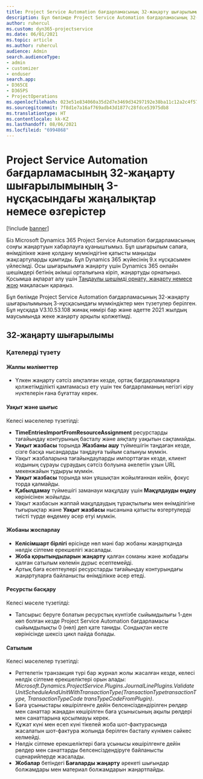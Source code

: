 ```yaml
---
title: Project Service Automation бағдарламасының 32-жаңарту шығарылымының 3-нұсқасындағы жаңалықтар немесе өзгерістер
description: Бұл бөлімде Project Service Automation бағдарламасының 32-жаңарту шығарылымының 3‑нұсқасындағы қолжетімді мүмкіндіктер мен түзетулер берілген.
author: ruhercul
ms.custom: dyn365-projectservice
ms.date: 06/01/2021
ms.topic: article
ms.author: ruhercul
audience: Admin
search.audienceType:
- admin
- customizer
- enduser
search.app:
- D365CE
- D365PS
- ProjectOperations
ms.openlocfilehash: 023e51e834060a35d2d7e3469d34297192e38ba11c12a2c4f57424213aba44ba
ms.sourcegitcommit: 7f8d1e7a16af769adb43d1877c28fdce53975db8
ms.translationtype: HT
ms.contentlocale: kk-KZ
ms.lasthandoff: 08/06/2021
ms.locfileid: "6994868"
---
```

# <a name="whats-new-or-changed-in-project-service-automation-update-release-32-v3"></a>Project Service Automation бағдарламасының 32-жаңарту шығарылымының 3-нұсқасындағы жаңалықтар немесе өзгерістер

[!include [banner](../includes/psa-now-project-operations.md)]

Біз Microsoft Dynamics 365 Project Service Automation бағдарламасының соңғы жаңартуын хабарлауға қуаныштымыз. Бұл шығарылым сапаға, өнімділікке және қолдану мүмкіндігіне қатысты маңызды жақсартуларды қамтиды. Бұл Dynamics 365 жүйесінің 9.x нұсқасымен үйлесімді. Осы шығарылымға жаңарту үшін Dynamics 365 онлайн шешімдері бетінің әкімші орталығына кіріп, жаңартуды орнатыңыз. Қосымша ақпарат алу үшін [Таңдаулы шешімді орнату, жаңарту немесе жою](/power-platform/admin/install-remove-preferred-solution) мақаласын қараңыз.

Бұл бөлімде Project Service Automation бағдарламасының 32-жаңарту шығарылымының 3-нұсқасындағы мүмкіндіктер мен түзетулер берілген. Бұл нұсқада V3.10.53.108 жинақ нөмірі бар және әдетте 2021 жылдың маусымында жеке жаңарту арқылы қолжетімді.

## <a name="update-release-32"></a>32-жаңарту шығарылымы

### <a name="bug-fixes"></a>Қателерді түзету

#### <a name="general"></a>Жалпы мәліметтер 

- Үлкен жаңарту сәтсіз аяқталған кезде, ортақ бағдарламаларға қолжетімділікті қамтамасыз ету үшін тек бағдарламаның негізгі кіру нүктелерін ғана бұғаттау керек.

#### <a name="time-and-expense"></a>Уақыт және шығыс

Келесі мәселелер түзетілді:

- **TimeEntriesImportFromResourceAssignment** ресурстарды тағайындау контурының басталу және аяқталу уақытын сақтамайды.
- **Уақыт жазбасы** торында **Жазбаны ашу** түймешігін таңдаған кезде, сізге басқа нысандарды таңдауға тыйым салынуы мүмкін.
- Уақыт жазбаларына тағайындауларды импорттаған кезде, клиент кодының сұрауы сұраудың сәтсіз болуына әкелетін ұзын URL мекенжайын тудыруы мүмкін.
- **Уақыт жазбасы** торында мән ұяшықтан жойылғаннан кейін, фокус торда қалмайды.
- **Қабылдамау** түймешігі заманауи мақұлдау үшін **Мақұлдауды өңдеу** көрінісінен жойылды.
- Уақыт жазбасын жаппай мақұлдаудың тұрақтылығы мен өнімділігіне тығырықтар және **Уақыт жазбасы** нысанына қатысты өзгертулерді тиісті түрде өңдемеу әсер етуі мүмкін.

#### <a name="project-planning"></a>Жобаны жоспарлау

- **Келісімшарт бірлігі** өрісінде нөл мәні бар жобаны жаңартқанда нөлдік сілтеме ерекшелігі жасалады.
- **Жоба қорытындыларын жаңарту** қалған соманы және жобадағы қалған сатылым көлемін дұрыс есептемейді.
- Артық баға есептеулері ресурстарды тағайындау контурындағы жаңартуларға байланысты өнімділікке әсер етеді.

#### <a name="resource-management"></a>Ресурсты басқару

Келесі мәселе түзетілді:

- Тапсырыс беруге болатын ресурстың күнтізбе сыйымдылығы 1-ден көп болған кезде Project Service Automation бағдарламасы сыйымдылықты 0 (нөл) деп қате таниды. Сондықтан кесте көрінісінде шексіз цикл пайда болады.

#### <a name="sales"></a>Сатылым

Келесі мәселелер түзетілді:

- Реттелетін транзакция түрі бар журнал жолы жасалған кезде, келесі нөлдік сілтеме ерекшеліктері орын алады: *Microsoft.Dynamics.ProjectService.Plugins.JournalLinePlugins.ValidateUnitScheduleAndUnitWithTransactionType(TransactionTypetransactionType, TransactionTypeCode transTypeCodeFromPlugin)*.
- Баға ұсыныстары көшірілгенге дейін белсенсіздендірілген рөлдер мен санаттар жаңадан көшірілген баға ұсынысының ақылы рөлдері мен санаттарына қосылмауы керек.
- Құжат күні мен есеп күні тікелей жоба шот-фактурасында жасалатын шот-фактура жолында берілген басталу күнімен сәйкес келмейді.
- Нөлдік сілтеме ерекшеліктері баға ұсынысы көшірілгенге дейін рөлдер мен санаттарды белсенсіздендіруге байланысты сценарийлерде жасалады.
- **Жобалар** бетіндегі **Бағаларды жаңарту** әрекеті шығындар болжамдары мен материал болжамдарын жаңартпайды.
